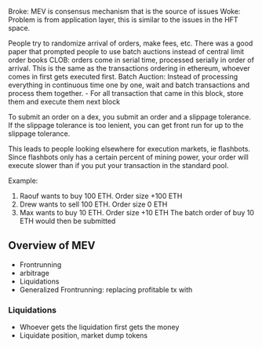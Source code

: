 Broke: MEV is consensus mechanism that is the source of issues
Woke: Problem is from application layer, this is similar to the issues in the HFT space. 

People try to randomize arrival of orders, make fees, etc.
There was a good paper that prompted people to use batch auctions instead of central limit order books
CLOB: orders come in serial time, processed serially in order of arrival. This is the same as the transactions ordering in ethereum, whoever comes in first gets executed first.
Batch Auction: Instead of processing everything in continuous time one by one, wait and batch transactions and process them together.
    - For all transaction that came in this block, store them and execute them next block

To submit an order on a dex, you submit an order and a slippage tolerance. If the slippage tolerance is too lenient, you can get front run for up to the slippage tolerance. 

This leads to people looking elsewhere for execution markets, ie flashbots. Since flashbots only has a certain percent of mining power, your order will execute slower than if you put your transaction in the standard pool.

Example:
1. Raouf wants to buy 100 ETH. Order size +100 ETH
2. Drew wants to sell 100 ETH. Order size 0 ETH
3. Max wants to buy 10 ETH. Order size +10 ETH
The batch order of buy 10 ETH would then be submitted

## Overview of MEV
- Frontrunning
- arbitrage
- Liquidations
- Generalized Frontrunning: replacing profitable tx with 
### Liquidations
- Whoever gets the liquidation first gets the money
- Liquidate position, market dump tokens